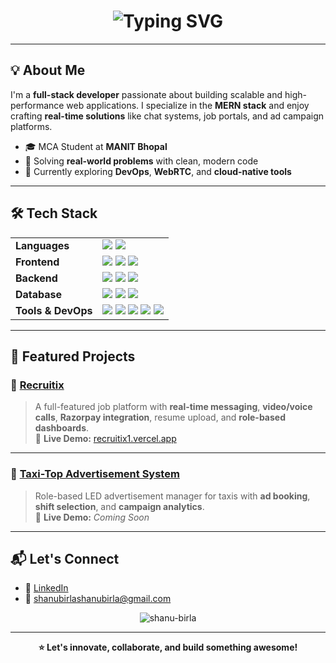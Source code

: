 <!-- Typing Animation Heading -->
<h1 align="center">
  <img src="https://readme-typing-svg.demolab.com?font=Fira+Code&weight=500&size=28&pause=1000&color=06B6D4&center=true&vCenter=true&width=800&lines=Hi+%F0%9F%91%8B%2C+I'm+Shanu+Birla;Full-Stack+Developer+%7C+MERN+Stack;Loves+Building+Real-Time+Web+Apps;Exploring+DevOps+%26+Scalable+Architectures" alt="Typing SVG" />
</h1>

---

## 💡 **About Me**

I'm a **full-stack developer** passionate about building scalable and high-performance web applications. I specialize in the **MERN stack** and enjoy crafting **real-time solutions** like chat systems, job portals, and ad campaign platforms.

- 🎓 MCA Student at **MANIT Bhopal**  
- 🚀 Solving **real-world problems** with clean, modern code  
- 🌱 Currently exploring **DevOps**, **WebRTC**, and **cloud-native tools**

---

## 🛠 **Tech Stack**

<table>
<tr>
  <td><strong>Languages</strong></td>
  <td>
    <img src="https://img.shields.io/badge/JavaScript-F7DF1E?logo=javascript&logoColor=black" />
    <img src="https://img.shields.io/badge/C++-00599C?logo=c%2B%2B&logoColor=white" />
  </td>
</tr>
<tr>
  <td><strong>Frontend</strong></td>
  <td>
    <img src="https://img.shields.io/badge/React-20232A?logo=react&logoColor=61DAFB" />
    <img src="https://img.shields.io/badge/Tailwind-06B6D4?logo=tailwindcss&logoColor=white" />
    <img src="https://img.shields.io/badge/Redux-764ABC?logo=redux&logoColor=white" />
  </td>
</tr>
<tr>
  <td><strong>Backend</strong></td>
  <td>
    <img src="https://img.shields.io/badge/Node.js-339933?logo=nodedotjs&logoColor=white" />
    <img src="https://img.shields.io/badge/Express.js-000000?logo=express&logoColor=white" />
    <img src="https://img.shields.io/badge/Socket.IO-010101?logo=socket.io&logoColor=white" />
  </td>
</tr>
<tr>
  <td><strong>Database</strong></td>
  <td>
    <img src="https://img.shields.io/badge/MongoDB-47A248?logo=mongodb&logoColor=white" />
    <img src="https://img.shields.io/badge/MySQL-4479A1?logo=mysql&logoColor=white" />
    <img src="https://img.shields.io/badge/Cloudinary-3448C5?logo=cloudinary&logoColor=white" />
  </td>
</tr>
<tr>
  <td><strong>Tools & DevOps</strong></td>
  <td>
    <img src="https://img.shields.io/badge/Docker-2496ED?logo=docker&logoColor=white" />
    <img src="https://img.shields.io/badge/Postman-FF6C37?logo=postman&logoColor=white" />
    <img src="https://img.shields.io/badge/Git-F05032?logo=git&logoColor=white" />
    <img src="https://img.shields.io/badge/Vercel-000000?logo=vercel&logoColor=white" />
    <img src="https://img.shields.io/badge/Render-46E3B7?logo=render&logoColor=white" />
  </td>
</tr>
</table>

---

## 🚀 **Featured Projects**

### 🎯 [Recruitix](https://github.com/shanubirla/Recruitix1)  
> A full-featured job platform with **real-time messaging**, **video/voice calls**, **Razorpay integration**, resume upload, and **role-based dashboards**.  
🔗 **Live Demo:** [recruitix1.vercel.app](https://recruitix1.vercel.app)

---

### 🚕 [Taxi-Top Advertisement System](https://github.com/shanubirla/lyt2)  
> Role-based LED advertisement manager for taxis with **ad booking**, **shift selection**, and **campaign analytics**.  
🔗 **Live Demo:** _Coming Soon_

---

## 📬 **Let's Connect**

- 💼 [LinkedIn](https://www.linkedin.com/in/shanu-birla-56211a290/)
- 📧 shanubirlashanubirla@gmail.com

<p align="center">
  <img src="https://komarev.com/ghpvc/?username=shanu-birla&label=Profile%20Views&color=0e75b6&style=flat" alt="shanu-birla" />
</p>

---

<p align="center">
  <strong>⭐ Let's innovate, collaborate, and build something awesome!</strong>
</p>
